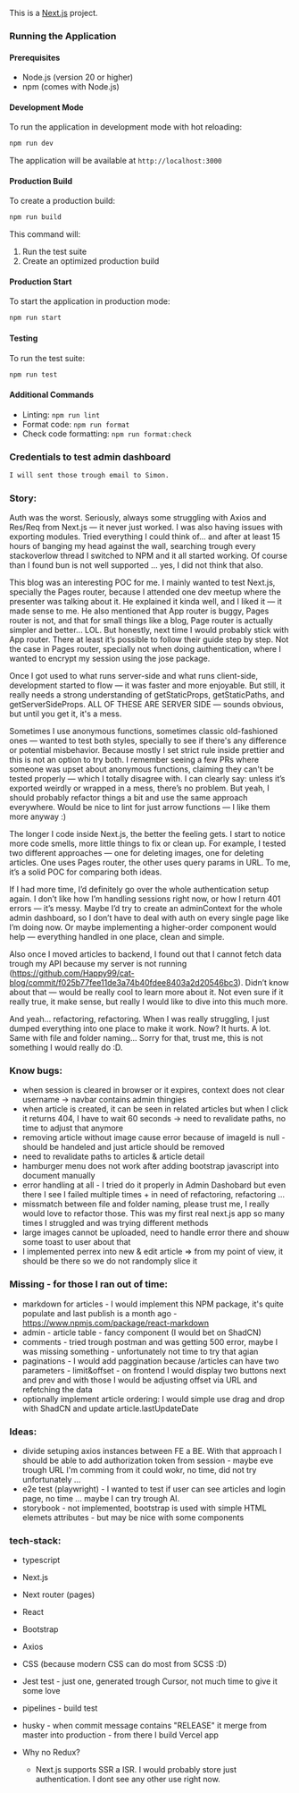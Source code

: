 This is a [Next.js](https://nextjs.org) project.

### Running the Application

#### Prerequisites

- Node.js (version 20 or higher)
- npm (comes with Node.js)

#### Development Mode

To run the application in development mode with hot reloading:

```bash
npm run dev
```

The application will be available at `http://localhost:3000`

#### Production Build

To create a production build:

```bash
npm run build
```

This command will:

1. Run the test suite
2. Create an optimized production build

#### Production Start

To start the application in production mode:

```bash
npm run start
```

#### Testing

To run the test suite:

```bash
npm run test
```

#### Additional Commands

- Linting: `npm run lint`
- Format code: `npm run format`
- Check code formatting: `npm run format:check`

### Credentials to test admin dashboard

```bash
I will sent those trough email to Simon.
```

### Story:

Auth was the worst. Seriously, always some struggling with Axios and Res/Req from Next.js — it never just worked. I was also having issues with exporting modules. Tried everything I could think of... and after at least 15 hours of banging my head against the wall, searching trough every stackoverlow thread I switched to NPM and it all started working. Of course than I found bun is not well supported ... yes, I did not think that also.

This blog was an interesting POC for me. I mainly wanted to test Next.js, specially the Pages router, because I attended one dev meetup where the presenter was talking about it. He explained it kinda well, and I liked it — it made sense to me. He also mentioned that App router is buggy, Pages router is not, and that for small things like a blog, Page router is actually simpler and better... LOL. But honestly, next time I would probably stick with App router. There at least it’s possible to follow their guide step by step. Not the case in Pages router, specially not when doing authentication, where I wanted to encrypt my session using the jose package.

Once I got used to what runs server-side and what runs client-side, development started to flow — it was faster and more enjoyable. But still, it really needs a strong understanding of getStaticProps, getStaticPaths, and getServerSideProps. ALL OF THESE ARE SERVER SIDE — sounds obvious, but until you get it, it's a mess.

Sometimes I use anonymous functions, sometimes classic old-fashioned ones — wanted to test both styles, specially to see if there's any difference or potential misbehavior. Because mostly I set strict rule inside prettier and this is not an option to try both. I remember seeing a few PRs where someone was upset about anonymous functions, claiming they can't be tested properly — which I totally disagree with. I can clearly say: unless it’s exported weirdly or wrapped in a mess, there’s no problem. But yeah, I should probably refactor things a bit and use the same approach everywhere. Would be nice to lint for just arrow functions — I like them more anyway :)

The longer I code inside Next.js, the better the feeling gets. I start to notice more code smells, more little things to fix or clean up. For example, I tested two different approaches — one for deleting images, one for deleting articles. One uses Pages router, the other uses query params in URL. To me, it’s a solid POC for comparing both ideas.

If I had more time, I’d definitely go over the whole authentication setup again. I don’t like how I’m handling sessions right now, or how I return 401 errors — it’s messy. Maybe I’d try to create an adminContext for the whole admin dashboard, so I don’t have to deal with auth on every single page like I’m doing now. Or maybe implementing a higher-order component would help — everything handled in one place, clean and simple.

Also once I moved articles to backend, I found out that I cannot fetch data trough my API because my server is not running (https://github.com/Happy99/cat-blog/commit/f025b77fee11de3a74b40fdee8403a2d20546bc3). Didn’t know about that — would be really cool to learn more about it. Not even sure if it really true, it make sense, but really I would like to dive into this much more.

And yeah… refactoring, refactoring. When I was really struggling, I just dumped everything into one place to make it work. Now? It hurts. A lot. Same with file and folder naming...
Sorry for that, trust me, this is not something I would really do :D.

### Know bugs:

- when session is cleared in browser or it expires, context does not clear username -> navbar contains admin thingies
- when article is created, it can be seen in related articles but when I click it returns 404, I have to wait 60 seconds -> need to revalidate paths, no time to adjust that anymore
- removing article without image cause error because of imageId is null - should be handeled and just article should be removed
- need to revalidate paths to articles & article detail
- hamburger menu does not work after adding bootstrap javascript into document manually
- error handling at all - I tried do it properly in Admin Dashobard but even there I see I failed multiple times + in need of refactoring, refactoring ...
- missmatch between file and folder naming, please trust me, I really would love to refactor those. This was my first real next.js app so many times I struggled and was trying different methods
- large images cannot be uploaded, need to handle error there and shouw some toast to user about that
- I implemented perrex into new & edit article => from my point of view, it should be there so we do not randomply slice it

### Missing - for those I ran out of time:

- markdown for articles - I would implement this NPM package, it's quite populate and last publish is a month ago - https://www.npmjs.com/package/react-markdown
- admin - article table - fancy component (I would bet on ShadCN)
- comments - tried trough postman and was getting 500 error, maybe I was missing something - unfortunately not time to try that agian
- paginations - I would add paggination because /articles can have two parameters - limit&offset - on frontend I would display two buttons next and prev and with those I would be adjusting offset via URL and refetching the data
- optionally implement article ordering: I would simple use drag and drop with ShadCN and update article.lastUpdateDate

### Ideas:

- divide setuping axios instances between FE a BE. With that approach I should be able to add authorization token from session - maybe eve trough URL I'm comming from it could wokr, no time, did not try unfortunately ...
- e2e test (playwright) - I wanted to test if user can see articles and login page, no time ... maybe I can try trough AI.
- storybook - not implemented, bootstrap is used with simple HTML elemets attributes - but may be nice with some components

### tech-stack:

- typescript
- Next.js
- Next router (pages)
- React
- Bootstrap
- Axios
- CSS (because modern CSS can do most from SCSS :D)

- Jest test - just one, generated trough Cursor, not much time to give it some love
- pipelines - build test
- husky - when commit message contains "RELEASE" it merge from master into production - from there I build Vercel app

- Why no Redux?
  - Next.js supports SSR a ISR. I would probably store just authentication.
    I dont see any other use right now.
